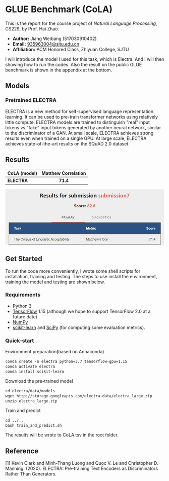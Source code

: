 # GLUE Benchmark (CoLA)

This is the report for the course project of *Natural Language Processing*, CS229, by Prof. Hai Zhao.

* **Author:** Jiang Weibang (517030910402)
* **Email:** 935963004@sjtu.edu.cn
* **Affiliation:** ACM Honored Class, Zhiyuan College, SJTU

I will introduce the model I used for this task, which is Electra. And I will then showing how to run the codes. Also the result on the public GLUE benchmark is shown in the appendix at the bottom.

## Models
### Pretrained ELECTRA
ELECTRA is a new method for self-supervised language representation learning. It can be used to pre-train transformer networks using relatively little compute. ELECTRA models are trained to distinguish "real" input tokens vs "fake" input tokens generated by another neural network, similar to the discriminator of a GAN. At small scale, ELECTRA achieves strong results even when trained on a single GPU. At large scale, ELECTRA achieves state-of-the-art results on the SQuAD 2.0 dataset.



## Results
| CoLA (model) | Matthew Correlation |
|:---|:---:|
| **ELECTRA**                                     |  **71.4**   |
![avatar](capture.bmp)


## Get Started
To run the code more conveniently, I wrote some shell scripts for installation, training and testing. The steps to use install the environment, training the model and testing are shown below.

### Requirements
* Python 3
* [TensorFlow](https://www.tensorflow.org/) 1.15 (although we hope to support TensorFlow 2.0 at a future date)
* [NumPy](https://numpy.org/)
* [scikit-learn](https://scikit-learn.org/stable/) and [SciPy](https://www.scipy.org/) (for computing some evaluation metrics).

### Quick-start
Environment preparation(based on Annaconda)
```
conda create -n electra python=3.7 tensorflow-gpu=1.15
conda activate electra
conda install scikit-learn
```
Download the pre-trained model
```
cd electra/data/models
wget http://storage.googleapis.com/electra-data/electra_large.zip
unzip electra_large.zip
```
Train and predict
```
cd ../..
bash train_and_predict.sh
```
The results will be wrote to CoLA.tsv in the root folder. 

## Reference
[1] Kevin Clark and Minh-Thang Luong and Quoc V. Le and Christopher D. Manning. (2020). ELECTRA: Pre-training Text Encoders as Discriminators Rather Than Generators.
